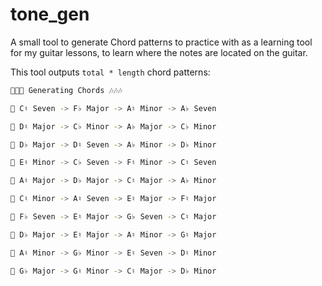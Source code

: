# tone_gen

A small tool to generate Chord patterns to practice with as a learning tool for my guitar lessons, to learn where the notes are located on the guitar.

This tool outputs `total * length` chord patterns:

```bash
🎸🎸🎸 Generating Chords 🎶🎶🎶

🎼 C♮ Seven -> F♭ Major -> A♮ Minor -> A♭ Seven

🎼 D♮ Major -> C♭ Minor -> A♭ Major -> C♭ Minor

🎼 D♭ Major -> D♮ Seven -> A♭ Minor -> D♭ Minor

🎼 E♮ Minor -> C♭ Seven -> F♮ Minor -> C♮ Seven

🎼 A♮ Major -> D♭ Major -> C♮ Major -> A♭ Minor

🎼 C♮ Minor -> A♮ Seven -> E♮ Major -> F♮ Major

🎼 F♭ Seven -> E♮ Major -> G♭ Seven -> C♮ Major

🎼 D♭ Major -> E♮ Major -> A♮ Minor -> G♮ Major

🎼 A♮ Minor -> G♭ Minor -> E♮ Seven -> D♮ Minor

🎼 G♭ Major -> G♮ Minor -> C♮ Major -> D♭ Minor
```
